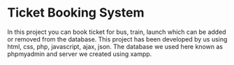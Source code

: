 # Ticket Booking System


In this project you can book ticket for bus, train, launch which can be added or removed from the database.
This project has been developed by us using html, css, php, javascript, ajax, json.
The database we used here known as phpmyadmin and server we created using xampp.

